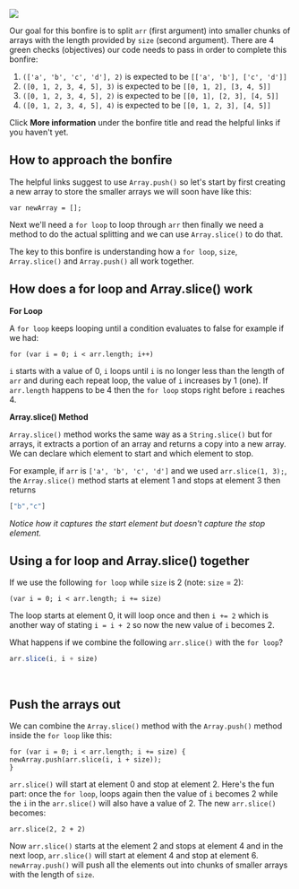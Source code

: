 ![](http://i.imgur.com/CuXtGin.jpg)

Our goal for this bonfire is to split `arr` (first argument) into smaller chunks of arrays with the length provided by `size` (second argument). There are 4 green checks (objectives) our code needs to pass in order to complete this bonfire:

1. `(['a', 'b', 'c', 'd'], 2)` is expected to be `[['a', 'b'], ['c', 'd']]`
2. `([0, 1, 2, 3, 4, 5], 3)` is expected to be `[[0, 1, 2], [3, 4, 5]]`
3. `([0, 1, 2, 3, 4, 5], 2)` is expected to be `[[0, 1], [2, 3], [4, 5]]`
4. `([0, 1, 2, 3, 4, 5], 4)` is expected to be `[[0, 1, 2, 3], [4, 5]]`

Click **More information** under the bonfire title and read the helpful links if you haven't yet. 
&nbsp;

## How to approach the bonfire

The helpful links suggest to use `Array.push()` so let's start by first creating a new array to store the smaller arrays we will soon have like this: 

    var newArray = [];

Next we'll need a `for loop` to loop through `arr` then finally we need a method to do the actual splitting and we can use `Array.slice()` to do that. 

The key to this bonfire is understanding how a `for loop`, `size`, `Array.slice()` and `Array.push()` all work together.
&nbsp;

## How does a for loop and Array.slice() work

**For Loop**

A `for loop` keeps looping until a condition evaluates to false for example if we had: 

    for (var i = 0; i < arr.length; i++) 

`i` starts with a value of 0, `i` loops until `i` is no longer less than the length of `arr` and during each repeat loop, the value of `i` increases by 1 (one). If `arr.length` happens to be 4 then the `for loop` stops right before `i` reaches 4.
&nbsp;

**Array.slice() Method**

`Array.slice()` method works the same way as a `String.slice()` but for arrays, it extracts a portion of an array and returns a copy into a new array. We can declare which element to start and which element to stop. 

For example, if `arr` is `['a', 'b', 'c', 'd']` and we used `arr.slice(1, 3);`, the `Array.slice()` method starts at element 1 and stops at element 3 then returns 
```js
["b","c"]
``` 
_Notice how it captures the start element but doesn't capture the stop element._
&nbsp;

## Using a for loop and Array.slice() together

If we use the following `for loop` while `size` is 2 (note: `size` = 2):

    (var i = 0; i < arr.length; i += size)

The loop starts at element 0, it will loop once and then `i += 2` which is another way of stating `i = i + 2` so now the new value of `i` becomes 2. 

What happens if we combine the following `arr.slice()` with the `for loop`?
```js
arr.slice(i, i + size)
```
&nbsp;

## Push the arrays out 

We can combine the `Array.slice()` method with the `Array.push()` method inside the `for loop` like this:

    for (var i = 0; i < arr.length; i += size) {
    newArray.push(arr.slice(i, i + size)); 
    }

`arr.slice()` will start at element 0 and stop at element 2. Here's the fun part: once the `for loop`, loops again then the value of `i` becomes 2 while the `i` in the `arr.slice()` will also have a value of 2. The new `arr.slice()` becomes:

    arr.slice(2, 2 + 2)

Now `arr.slice()` starts at the element 2 and stops at element 4 and in the next loop, `arr.slice()` will start at element 4 and stop at element 6. `newArray.push()` will push all the elements out into chunks of smaller arrays with the length of `size`.
&nbsp;